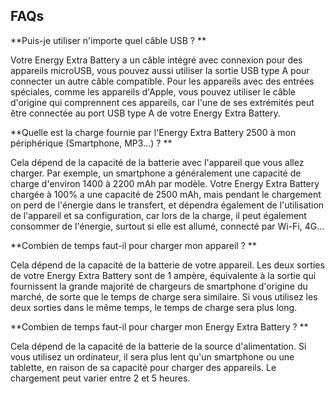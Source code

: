 ## FAQs

**Puis-je utiliser n'importe quel câble USB ? **

Votre Energy Extra Battery a un câble intégré avec connexion pour des appareils microUSB, vous pouvez aussi utiliser la sortie USB type A pour connecter un autre câble compatible.
Pour les appareils avec des entrées spéciales, comme les appareils d'Apple, vous pouvez utiliser le câble d'origine qui comprennent ces appareils, car l'une de ses extrémités peut être connectée au port USB type A de votre Energy Extra Battery.

**Quelle est la charge fournie par l'Energy Extra Battery 2500 à mon périphérique (Smartphone, MP3...) ? **

Cela dépend de la capacité de la batterie avec l'appareil que vous allez charger.
Par exemple, un smartphone a généralement une capacité de charge d'environ 1400 à 2200 mAh par modèle.
Votre Energy Extra Battery chargée à 100% a une capacité de 2500 mAh, mais pendant le chargement on perd de l'énergie dans le transfert, et dépendra également de l'utilisation de l'appareil et sa configuration, car lors de la charge, il peut également consommer de l'énergie, surtout si elle est allumé, connecté par Wi-Fi, 4G...

**Combien de temps faut-il pour charger mon appareil ? **

Cela dépend de la capacité de la batterie de votre appareil.  Les deux sorties de votre Energy Extra Battery sont de 1 ampère, équivalente à la sortie qui fournissent la grande majorité de chargeurs de smartphone d'origine du marché, de sorte que le temps de charge sera similaire.  Si vous utilisez les deux sorties dans le même temps, le temps de charge sera plus long.

**Combien de temps faut-il pour charger mon Energy Extra Battery ? **

Cela dépend de la capacité de la batterie de la source d'alimentation.  Si vous utilisez un ordinateur, il sera plus lent qu'un smartphone ou une tablette, en raison de sa capacité pour charger des appareils.  Le chargement peut varier entre 2 et 5 heures.




